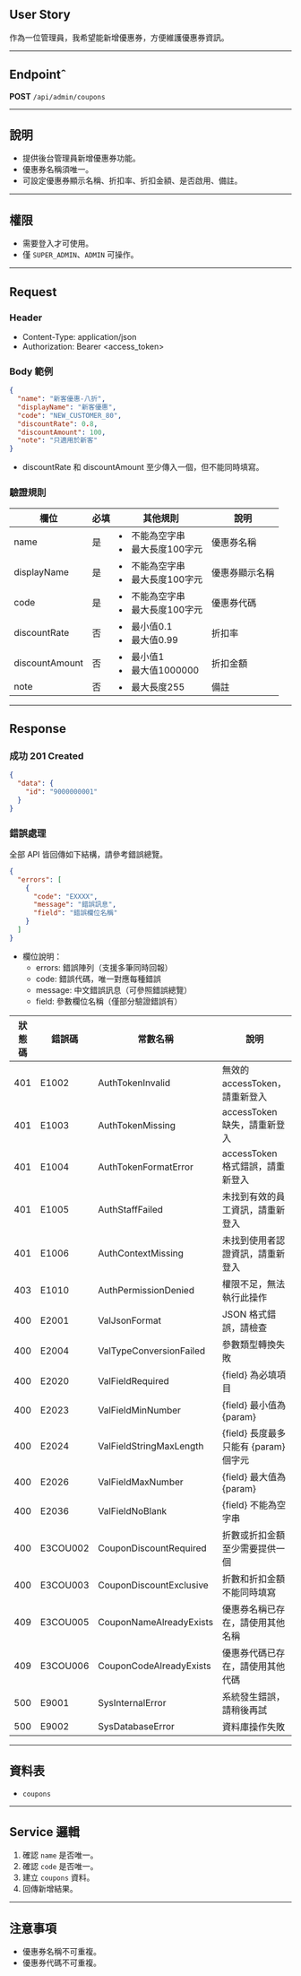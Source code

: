 ## User Story

作為一位管理員，我希望能新增優惠券，方便維護優惠券資訊。

---

## Endpointˆ

**POST** `/api/admin/coupons`

---

## 說明

- 提供後台管理員新增優惠券功能。
- 優惠券名稱須唯一。
- 可設定優惠券顯示名稱、折扣率、折扣金額、是否啟用、備註。

---

## 權限

- 需要登入才可使用。
- 僅 `SUPER_ADMIN`、`ADMIN` 可操作。

---

## Request

### Header

- Content-Type: application/json
- Authorization: Bearer <access_token>

### Body 範例

```json
{
  "name": "新客優惠-八折",
  "displayName": "新客優惠",
  "code": "NEW_CUSTOMER_80",
  "discountRate": 0.8,
  "discountAmount": 100,
  "note": "只適用於新客"
}
```

- discountRate 和 discountAmount 至少傳入一個，但不能同時填寫。

### 驗證規則

| 欄位           | 必填 | 其他規則                            | 說明           |
| -------------- | ---- | ----------------------------------- | -------------- |
| name           | 是   | <li>不能為空字串<li>最大長度100字元 | 優惠券名稱     |
| displayName    | 是   | <li>不能為空字串<li>最大長度100字元 | 優惠券顯示名稱 |
| code           | 是   | <li>不能為空字串<li>最大長度100字元 | 優惠券代碼     |
| discountRate   | 否   | <li>最小值0.1<li>最大值0.99         | 折扣率         |
| discountAmount | 否   | <li>最小值1<li>最大值1000000        | 折扣金額       |
| note           | 否   | <li>最大長度255                     | 備註           |

---

## Response

### 成功 201 Created

```json
{
  "data": {
    "id": "9000000001"
  }
}
```

### 錯誤處理

全部 API 皆回傳如下結構，請參考錯誤總覽。

```json
{
  "errors": [
    {
      "code": "EXXXX",
      "message": "錯誤訊息",
      "field": "錯誤欄位名稱"
    }
  ]
}
```

- 欄位說明：
  - errors: 錯誤陣列（支援多筆同時回報）
  - code: 錯誤代碼，唯一對應每種錯誤
  - message: 中文錯誤訊息（可參照錯誤總覽）
  - field: 參數欄位名稱（僅部分驗證錯誤有）

| 狀態碼 | 錯誤碼   | 常數名稱                | 說明                                  |
| ------ | -------- | ----------------------- | ------------------------------------- |
| 401    | E1002    | AuthTokenInvalid        | 無效的 accessToken，請重新登入        |
| 401    | E1003    | AuthTokenMissing        | accessToken 缺失，請重新登入          |
| 401    | E1004    | AuthTokenFormatError    | accessToken 格式錯誤，請重新登入      |
| 401    | E1005    | AuthStaffFailed         | 未找到有效的員工資訊，請重新登入      |
| 401    | E1006    | AuthContextMissing      | 未找到使用者認證資訊，請重新登入      |
| 403    | E1010    | AuthPermissionDenied    | 權限不足，無法執行此操作              |
| 400    | E2001    | ValJsonFormat           | JSON 格式錯誤，請檢查                 |
| 400    | E2004    | ValTypeConversionFailed | 參數類型轉換失敗                      |
| 400    | E2020    | ValFieldRequired        | {field} 為必填項目                    |
| 400    | E2023    | ValFieldMinNumber       | {field} 最小值為 {param}              |
| 400    | E2024    | ValFieldStringMaxLength | {field} 長度最多只能有 {param} 個字元 |
| 400    | E2026    | ValFieldMaxNumber       | {field} 最大值為 {param}              |
| 400    | E2036    | ValFieldNoBlank         | {field} 不能為空字串                  |
| 400    | E3COU002 | CouponDiscountRequired  | 折數或折扣金額至少需要提供一個        |
| 400    | E3COU003 | CouponDiscountExclusive | 折數和折扣金額不能同時填寫            |
| 409    | E3COU005 | CouponNameAlreadyExists | 優惠券名稱已存在，請使用其他名稱      |
| 409    | E3COU006 | CouponCodeAlreadyExists | 優惠券代碼已存在，請使用其他代碼      |
| 500    | E9001    | SysInternalError        | 系統發生錯誤，請稍後再試              |
| 500    | E9002    | SysDatabaseError        | 資料庫操作失敗                        |

---

## 資料表

- `coupons`

---

## Service 邏輯

1. 確認 `name` 是否唯一。
2. 確認 `code` 是否唯一。
3. 建立 `coupons` 資料。
4. 回傳新增結果。

---

## 注意事項

- 優惠券名稱不可重複。
- 優惠券代碼不可重複。
